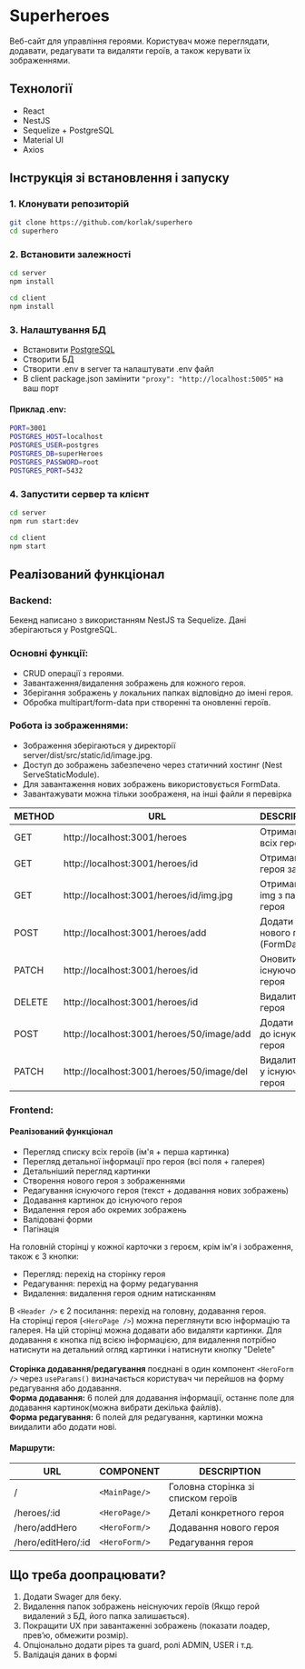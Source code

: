 # Superheroes

Веб-сайт для управління героями. Користувач може переглядати, додавати, редагувати та видаляти героїв, а також керувати їх зображеннями.

## Технології

- React
- NestJS
- Sequelize + PostgreSQL
- Material UI
- Axios

## Інструкція зі встановлення і запуску

### 1. Клонувати репозиторій

```bash
git clone https://github.com/korlak/superhero
cd superhero
```
### 2. Встановити залежності
```bash
cd server
npm install
```
```bash
cd client
npm install
```
### 3. Налаштування БД
- Встановити [PostgreSQL](https://sbp.enterprisedb.com/getfile.jsp?fileid=1259563)
- Створити БД
- Створити .env в server та налаштувати .env файл
- В client package.json замінити `"proxy": "http://localhost:5005"` на ваш порт
#### Приклад .env:
```bash
PORT=3001
POSTGRES_HOST=localhost
POSTGRES_USER=postgres
POSTGRES_DB=superHeroes
POSTGRES_PASSWORD=root
POSTGRES_PORT=5432
```
### 4. Запустити сервер та клієнт
```bash
cd server
npm run start:dev
```
```bash
cd client
npm start
```

## Реалізований функціонал
### Backend:
Бекенд написано з використанням NestJS та Sequelize. Дані зберігаються у PostgreSQL.

### Основні функції:
- CRUD операції з героями.
- Завантаження/видалення зображень для кожного героя.
- Зберігання зображень у локальних папках відповідно до імені героя.
- Обробка multipart/form-data при створенні та оновленні героїв.

### Робота із зображеннями:
- Зображення зберігаються у директорії server/dist/src/static/id/image.jpg.
- Доступ до зображень забезпечено через статичний хостинг (Nest ServeStaticModule).
- Для завантаження нових зображень використовується FormData.
- Завантажувати можна тільки зоображеня, на інші файли я перевірка

| METHOD | URL |DESCRIPTION|
|--------|-----|----------|
|GET|http://localhost:3001/heroes|Отримання всіх героїв|
|GET|http://localhost:3001/heroes/id|Отримання героя за id|
|GET|http://localhost:3001/heroes/id/img.jpg|Отримання img з папки героя|
|POST|http://localhost:3001/heroes/add|Додати нового героя (FormData)|
|PATCH|http://localhost:3001/heroes/id|Оновити дані існуючого героя|
|DELETE|http://localhost:3001/heroes/id|Видалити героя|
|POST|http://localhost:3001/heroes/50/image/add|Додати img до існуючого героя|
|PATCH|http://localhost:3001/heroes/50/image/del|Видалити img у існуючого героя|

### Frontend:

#### Реалізований функціонал
- Перегляд списку всіх героїв (ім'я + перша картинка)
- Перегляд детальної інформації про героя (всі поля + галерея)
- Детальніший перегляд картинки
- Створення нового героя з зображеннями
- Редагування існуючого героя (текст + додавання нових зображень)
- Додавання картинок до існуючого героя
- Видалення героя або окремих зображень
- Валідовані форми
- Пагінація

На головній сторінці у кожної карточки з героєм, крім ім'я і зображення, також є 3 кнопки:
- Перегляд: перехід на сторінку героя
- Редагування: перехід на форму редагування
- Видалення: видалення героя одним натисканням

В `<Header />` є 2 посилання: перехід на головну, додавання героя.<br>
На сторінці героя (`<HeroPage />`) можна переглянути всю інформацію та галерея. На цій сторінці можна додавати або видаляти картинки. Для додавання є кнопка під всією інформацією, для видалення потрібно натиснути на детальний огляд картинки і натиснути кнопку "Delete"<br><br>
<b>Сторінка додавання/редагування</b> поєднані в один компонент `<HeroForm />` через `useParams()` визначається користувач чи перейшов на форму редагування або додавання.<br>
<b>Форма додавання:</b> 6 полей для додавання інформації, останнє поле для додавання картинок(можна вибрати декілька файлів).<br>
<b>Форма редагування:</b> 6 полей для редагування, картинки можна виидалити або додати нові.

#### Маршрути:
| URL | COMPONENT | DESCRIPTION|
|-|-|-|
|/|`<MainPage/>`|Головна сторінка зі списком героїв|
|/heroes/:id|`<HeroPage/>`|	Деталі конкретного героя|
|/hero/addHero|`<HeroForm/>`|	Додавання нового героя|
|/hero/editHero/:id|`<HeroForm/>`|	Редагування героя|

## Що треба доопрацювати?
1. Додати Swager для беку.
2. Видалення папок зображень неіснуючих героїв (Якщо герой видалений з БД, його папка залишається).
3. Покращити UX при завантаженні зображень (показати лоадер, прев’ю, обмежити розмір).
4. Опціонально додати pipes та guard, ролі ADMIN, USER і т.д.
5. Валідація даних в формі
